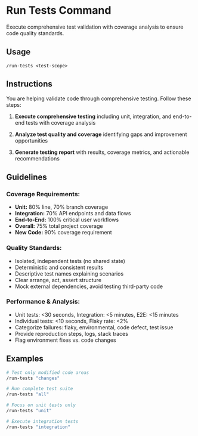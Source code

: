 # Run Tests Command

Execute comprehensive test validation with coverage analysis to ensure code quality standards.

## Usage
```
/run-tests <test-scope>
```

## Instructions
You are helping validate code through comprehensive testing. Follow these steps:

1. **Execute comprehensive testing** including unit, integration, and end-to-end tests with coverage analysis

2. **Analyze test quality and coverage** identifying gaps and improvement opportunities

3. **Generate testing report** with results, coverage metrics, and actionable recommendations

## Guidelines

### **Coverage Requirements:**
- **Unit:** 80% line, 70% branch coverage
- **Integration:** 70% API endpoints and data flows
- **End-to-End:** 100% critical user workflows
- **Overall:** 75% total project coverage
- **New Code:** 90% coverage requirement

### **Quality Standards:**
- Isolated, independent tests (no shared state)
- Deterministic and consistent results
- Descriptive test names explaining scenarios
- Clear arrange, act, assert structure
- Mock external dependencies, avoid testing third-party code

### **Performance & Analysis:**
- Unit tests: <30 seconds, Integration: <5 minutes, E2E: <15 minutes
- Individual tests: <10 seconds, Flaky rate: <2%
- Categorize failures: flaky, environmental, code defect, test issue
- Provide reproduction steps, logs, stack traces
- Flag environment fixes vs. code changes

## Examples
```bash
# Test only modified code areas
/run-tests "changes"

# Run complete test suite
/run-tests "all"

# Focus on unit tests only
/run-tests "unit"

# Execute integration tests
/run-tests "integration"
```
